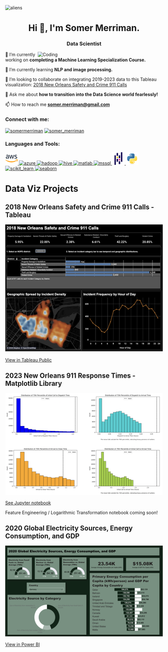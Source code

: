![aliens](https://github.com/somermerriman91/somermerriman91/assets/143425643/ae365cf4-f68b-4d98-8804-a3e4efc4f342)


<h1 align="center">Hi 👋, I'm Somer Merriman.</h1>
<h3 align="center">Data Scientist</h3>
<img align="right" alt="Coding" width="400" src="https://i.imgur.com/7JDUXKX.gif">

 🔭 I’m currently working on **completing a Machine Learning Specialization Course.**

🌱 I’m currently learning **NLP and image processing.**

👯 I’m looking to collaborate on integrating 2019-2023 data to this Tableau visualization: [2018 New Orleans Safety and Crime 911 Calls](https://public.tableau.com/app/profile/elizabeth.merriman/viz/2018NewOrleansSafetyandCrime911Calls/2018NewOrleansSafetyandCrime911Calls)

💬 Ask me about **how to transition into the Data Science world fearlessly!**

📫 How to reach me **somer.merriman@gmail.com**

<h3 align="left">Connect with me:</h3>
<p align="left">
<a href="https://kaggle.com/somermerriman" target="blank"><img align="center" src="https://raw.githubusercontent.com/rahuldkjain/github-profile-readme-generator/master/src/images/icons/Social/kaggle.svg" alt="somermerriman" height="30" width="40" /></a>
<a href="https://www.hackerrank.com/somer_merriman" target="blank"><img align="center" src="https://raw.githubusercontent.com/rahuldkjain/github-profile-readme-generator/master/src/images/icons/Social/hackerrank.svg" alt="somer_merriman" height="30" width="40" /></a>
</p>

<h3 align="left">Languages and Tools:</h3>
<p align="left"> <a href="https://aws.amazon.com" target="_blank" rel="noreferrer"> <img src="https://raw.githubusercontent.com/devicons/devicon/master/icons/amazonwebservices/amazonwebservices-original-wordmark.svg" alt="aws" width="40" height="40"/> </a> <a href="https://azure.microsoft.com/en-in/" target="_blank" rel="noreferrer"> <img src="https://www.vectorlogo.zone/logos/microsoft_azure/microsoft_azure-icon.svg" alt="azure" width="40" height="40"/> </a> <a href="https://hadoop.apache.org/" target="_blank" rel="noreferrer"> <img src="https://www.vectorlogo.zone/logos/apache_hadoop/apache_hadoop-icon.svg" alt="hadoop" width="40" height="40"/> </a> <a href="https://hive.apache.org/" target="_blank" rel="noreferrer"> <img src="https://www.vectorlogo.zone/logos/apache_hive/apache_hive-icon.svg" alt="hive" width="40" height="40"/> </a> <a href="https://www.mathworks.com/" target="_blank" rel="noreferrer"> <img src="https://upload.wikimedia.org/wikipedia/commons/2/21/Matlab_Logo.png" alt="matlab" width="40" height="40"/> </a> <a href="https://www.microsoft.com/en-us/sql-server" target="_blank" rel="noreferrer"> <img src="https://www.svgrepo.com/show/303229/microsoft-sql-server-logo.svg" alt="mssql" width="40" height="40"/> </a> <a href="https://pandas.pydata.org/" target="_blank" rel="noreferrer"> <img src="https://raw.githubusercontent.com/devicons/devicon/2ae2a900d2f041da66e950e4d48052658d850630/icons/pandas/pandas-original.svg" alt="pandas" width="40" height="40"/> </a> <a href="https://www.python.org" target="_blank" rel="noreferrer"> <img src="https://raw.githubusercontent.com/devicons/devicon/master/icons/python/python-original.svg" alt="python" width="40" height="40"/> </a> <a href="https://scikit-learn.org/" target="_blank" rel="noreferrer"> <img src="https://upload.wikimedia.org/wikipedia/commons/0/05/Scikit_learn_logo_small.svg" alt="scikit_learn" width="40" height="40"/> </a> <a href="https://seaborn.pydata.org/" target="_blank" rel="noreferrer"> <img src="https://seaborn.pydata.org/_images/logo-mark-lightbg.svg" alt="seaborn" width="40" height="40"/> </a> </p>


# Data Viz Projects



## 2018 New Orleans Safety and Crime 911 Calls - Tableau
![Example Image](https://github.com/somermerriman91/images/blob/main/tableaustill.png?raw=true)

[View in Tableau Public](https://public.tableau.com/app/profile/somermerriman/vizzes)


## 2023 New Orleans 911 Response Times - Matplotlib Library 

![Example Image](https://github.com/somermerriman91/images/blob/main/2023NewOrleansCrime.png?raw=true)

[See Jupyter notebook](https://nbviewer.org/github/somermerriman91/Data-Science-Bootcamp-Curriculum-Work/blob/main/CapstoneDataCleaningAndEDA_merged.ipynb)

Feature Engineering / Logarithmic Transformation notebook coming soon!

## 2020 Global Electricity Sources, Energy Consumption, and GDP

![Example Image](https://github.com/somermerriman91/images/blob/main/RenewableEnergy.png?raw=true)

[View in Power BI](https://app.powerbi.com/links/2JciSNFrtd?ctid=b1ced2d7-38fc-4b5c-bcc4-99b81954bea3&pbi_source=linkShare)




